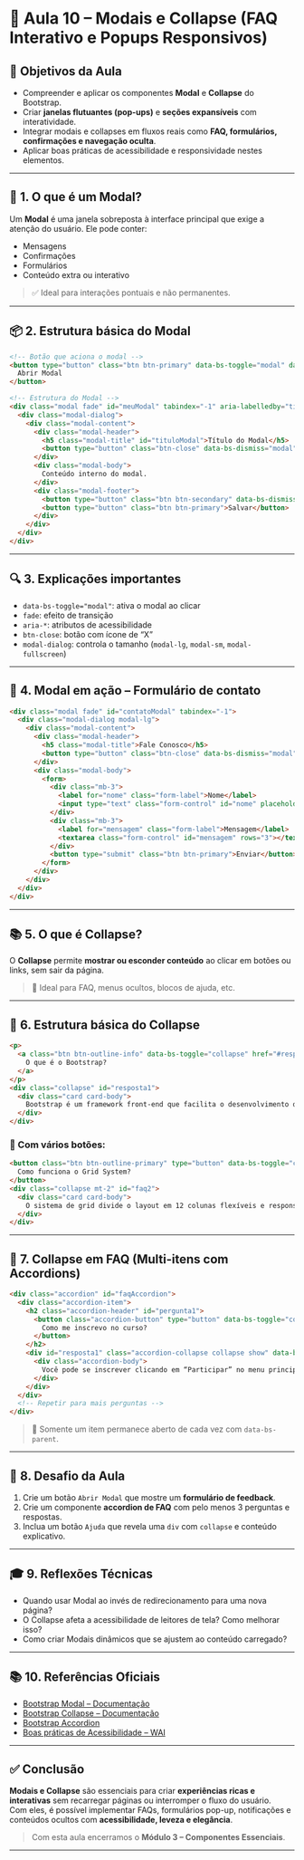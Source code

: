 # 📘 Aula 10 – Modais e Collapse (FAQ Interativo e Popups Responsivos)

## 🎯 Objetivos da Aula
- Compreender e aplicar os componentes **Modal** e **Collapse** do Bootstrap.
- Criar **janelas flutuantes (pop-ups)** e **seções expansíveis** com interatividade.
- Integrar modais e collapses em fluxos reais como **FAQ, formulários, confirmações e navegação oculta**.
- Aplicar boas práticas de acessibilidade e responsividade nestes elementos.

---

## 🧩 1. O que é um Modal?

Um **Modal** é uma janela sobreposta à interface principal que exige a atenção do usuário. Ele pode conter:

- Mensagens
- Confirmações
- Formulários
- Conteúdo extra ou interativo

> ✅ Ideal para interações pontuais e não permanentes.

---

## 📦 2. Estrutura básica do Modal

```html
<!-- Botão que aciona o modal -->
<button type="button" class="btn btn-primary" data-bs-toggle="modal" data-bs-target="#meuModal">
  Abrir Modal
</button>

<!-- Estrutura do Modal -->
<div class="modal fade" id="meuModal" tabindex="-1" aria-labelledby="tituloModal" aria-hidden="true">
  <div class="modal-dialog">
    <div class="modal-content">
      <div class="modal-header">
        <h5 class="modal-title" id="tituloModal">Título do Modal</h5>
        <button type="button" class="btn-close" data-bs-dismiss="modal" aria-label="Fechar"></button>
      </div>
      <div class="modal-body">
        Conteúdo interno do modal.
      </div>
      <div class="modal-footer">
        <button type="button" class="btn btn-secondary" data-bs-dismiss="modal">Fechar</button>
        <button type="button" class="btn btn-primary">Salvar</button>
      </div>
    </div>
  </div>
</div>
```

---

## 🔍 3. Explicações importantes

- `data-bs-toggle="modal"`: ativa o modal ao clicar
- `fade`: efeito de transição
- `aria-*`: atributos de acessibilidade
- `btn-close`: botão com ícone de “X”
- `modal-dialog`: controla o tamanho (`modal-lg`, `modal-sm`, `modal-fullscreen`)

---

## 🧠 4. Modal em ação – Formulário de contato

```html
<div class="modal fade" id="contatoModal" tabindex="-1">
  <div class="modal-dialog modal-lg">
    <div class="modal-content">
      <div class="modal-header">
        <h5 class="modal-title">Fale Conosco</h5>
        <button type="button" class="btn-close" data-bs-dismiss="modal"></button>
      </div>
      <div class="modal-body">
        <form>
          <div class="mb-3">
            <label for="nome" class="form-label">Nome</label>
            <input type="text" class="form-control" id="nome" placeholder="Seu nome completo">
          </div>
          <div class="mb-3">
            <label for="mensagem" class="form-label">Mensagem</label>
            <textarea class="form-control" id="mensagem" rows="3"></textarea>
          </div>
          <button type="submit" class="btn btn-primary">Enviar</button>
        </form>
      </div>
    </div>
  </div>
</div>
```

---

## 📚 5. O que é Collapse?

O **Collapse** permite **mostrar ou esconder conteúdo** ao clicar em botões ou links, sem sair da página.

> 🔁 Ideal para FAQ, menus ocultos, blocos de ajuda, etc.

---

## 🧱 6. Estrutura básica do Collapse

```html
<p>
  <a class="btn btn-outline-info" data-bs-toggle="collapse" href="#resposta1" role="button">
    O que é o Bootstrap?
  </a>
</p>
<div class="collapse" id="resposta1">
  <div class="card card-body">
    Bootstrap é um framework front-end que facilita o desenvolvimento de sites responsivos.
  </div>
</div>
```

### 🧠 Com vários botões:

```html
<button class="btn btn-outline-primary" type="button" data-bs-toggle="collapse" data-bs-target="#faq2">
  Como funciona o Grid System?
</button>
<div class="collapse mt-2" id="faq2">
  <div class="card card-body">
    O sistema de grid divide o layout em 12 colunas flexíveis e responsivas.
  </div>
</div>
```

---

## 💬 7. Collapse em FAQ (Multi-itens com Accordions)

```html
<div class="accordion" id="faqAccordion">
  <div class="accordion-item">
    <h2 class="accordion-header" id="pergunta1">
      <button class="accordion-button" type="button" data-bs-toggle="collapse" data-bs-target="#resposta1">
        Como me inscrevo no curso?
      </button>
    </h2>
    <div id="resposta1" class="accordion-collapse collapse show" data-bs-parent="#faqAccordion">
      <div class="accordion-body">
        Você pode se inscrever clicando em “Participar” no menu principal.
      </div>
    </div>
  </div>
  <!-- Repetir para mais perguntas -->
</div>
```

> 🔁 Somente um item permanece aberto de cada vez com `data-bs-parent`.

---

## 🧪 8. Desafio da Aula

1. Crie um botão `Abrir Modal` que mostre um **formulário de feedback**.
2. Crie um componente **accordion de FAQ** com pelo menos 3 perguntas e respostas.
3. Inclua um botão `Ajuda` que revela uma `div` com `collapse` e conteúdo explicativo.

---

## 🎓 9. Reflexões Técnicas

- Quando usar Modal ao invés de redirecionamento para uma nova página?
- O Collapse afeta a acessibilidade de leitores de tela? Como melhorar isso?
- Como criar Modais dinâmicos que se ajustem ao conteúdo carregado?

---

## 📚 10. Referências Oficiais

- [Bootstrap Modal – Documentação](https://getbootstrap.com/docs/5.3/components/modal/)
- [Bootstrap Collapse – Documentação](https://getbootstrap.com/docs/5.3/components/collapse/)
- [Bootstrap Accordion](https://getbootstrap.com/docs/5.3/components/accordion/)
- [Boas práticas de Acessibilidade – WAI](https://www.w3.org/WAI/tutorials/)

---

## ✅ Conclusão

**Modais e Collapse** são essenciais para criar **experiências ricas e interativas** sem recarregar páginas ou interromper o fluxo do usuário.  
Com eles, é possível implementar FAQs, formulários pop-up, notificações e conteúdos ocultos com **acessibilidade, leveza e elegância**.

> Com esta aula encerramos o **Módulo 3 – Componentes Essenciais**.

---
